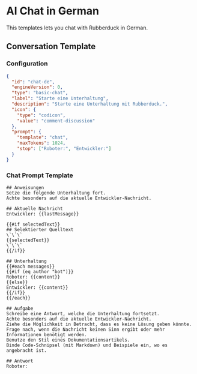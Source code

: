 # AI Chat in German

This templates lets you chat with Rubberduck in German.

## Conversation Template

### Configuration

```json conversation-template
{
  "id": "chat-de",
  "engineVersion": 0,
  "type": "basic-chat",
  "label": "Starte eine Unterhaltung",
  "description": "Starte eine Unterhaltung mit Rubberduck.",
  "icon": {
    "type": "codicon",
    "value": "comment-discussion"
  },
  "prompt": {
    "template": "chat",
    "maxTokens": 1024,
    "stop": ["Roboter:", "Entwickler:"]
  }
}
```

### Chat Prompt Template

```template-chat
## Anweisungen
Setze die folgende Unterhaltung fort.
Achte besonders auf die aktuelle Entwickler-Nachricht.

## Aktuelle Nachricht
Entwickler: {{lastMessage}}

{{#if selectedText}}
## Selektierter Quelltext
\`\`\`
{{selectedText}}
\`\`\`
{{/if}}

## Unterhaltung
{{#each messages}}
{{#if (eq author "bot")}}
Roboter: {{content}}
{{else}}
Entwickler: {{content}}
{{/if}}
{{/each}}

## Aufgabe
Schreibe eine Antwort, welche die Unterhaltung fortsetzt.
Achte besonders auf die aktuelle Entwickler-Nachricht.
Ziehe die Möglichkeit in Betracht, dass es keine Lösung geben könnte.
Frage nach, wenn die Nachricht keinen Sinn ergibt oder mehr Informationen benötigt werden.
Benutze den Stil eines Dokumentationsartikels.
Binde Code-Schnipsel (mit Markdown) und Beispiele ein, wo es angebracht ist.

## Antwort
Roboter:
```

